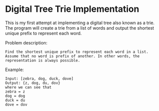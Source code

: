 # Digital Tree Trie Implementation
This is my first attempt at implementing a digital tree also known as a trie. The program will create a trie from a list of words and output the shortest unique prefix to represent each word. 

Problem description:
```
Find the shortest unique prefix to represent each word in a list. Assume that no word is prefix of another. In other words, the representation is always possible.
```

Example:
```
Input: [zebra, dog, duck, dove]
Output: {z, dog, du, dov}
where we can see that
zebra = z
dog = dog
duck = du
dove = dov
```
